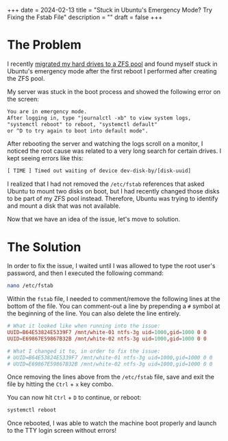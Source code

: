 +++
date = 2024-02-13
title = "Stuck in Ubuntu's Emergency Mode? Try Fixing the Fstab File"
description = ""
draft = false
+++

# The Problem

I recently [migrated my hard drives to a ZFS pool](../zfs/) and found myself
stuck in Ubuntu's emergency mode after the first reboot I performed after
creating the ZFS pool.

My server was stuck in the boot process and showed the following error on the
screen:

``` txt
You are in emergency mode.
After logging in, type "journalctl -xb" to view system logs,
"systemctl reboot" to reboot, "systemctl default"
or ^D to try again to boot into default mode".
```

After rebooting the server and watching the logs scroll on a monitor, I noticed
the root cause was related to a very long search for certain drives. I kept
seeing errors like this:

``` txt
[ TIME ] Timed out waiting of device dev-disk-by/[disk-uuid]
```

I realized that I had not removed the `/etc/fstab` references that asked Ubuntu
to mount two disks on boot, but I had recently changed those disks to be part of
my ZFS pool instead. Therefore, Ubuntu was trying to identify and mount a disk
that was not available.

Now that we have an idea of the issue, let's move to solution.

# The Solution

In order to fix the issue, I waited until I was allowed to type the root user's
password, and then I executed the following command:

```sh
nano /etc/fstab
```

Within the `fstab` file, I needed to comment/remove the following lines at the
bottom of the file. You can comment-out a line by prepending a `#` symbol at the
beginning of the line. You can also delete the line entirely.

``` conf
# What it looked like when running into the issue:
UUID=B64E53824E5339F7 /mnt/white-01 ntfs-3g uid=1000,gid=1000 0 0
UUID=E69867E59867B32B /mnt/white-02 ntfs-3g uid=1000,gid=1000 0 0

# What I changed it to, in order to fix the issue:
# UUID=B64E53824E5339F7 /mnt/white-01 ntfs-3g uid=1000,gid=1000 0 0
# UUID=E69867E59867B32B /mnt/white-02 ntfs-3g uid=1000,gid=1000 0 0
```

Once removing the lines above from the `/etc/fstab` file, save and exit the file
by hitting the `Ctrl` + `x` key combo.

You can now hit `Ctrl` + `D` to continue, or reboot:

```sh
systemctl reboot
```

Once rebooted, I was able to watch the machine boot properly and launch to the
TTY login screen without errors!

